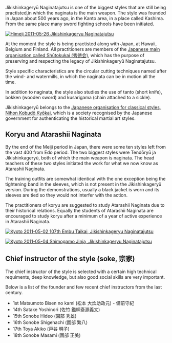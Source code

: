 Jikishinkageryū Naginatajutsu is one of the biggest styles that are still being
practisted,in which the naginata is the main weapon. The style was founded in Japan
about 500 years ago, in the Kanto area, in a place called Kashima. From the same
place many sword fighting schools have been initiated.

[![Himeji 2011-05-26 Jikishinkageryu
Naginatajutsu](http://farm3.staticflickr.com/2514/5763043905_5a542834cf_m.jpg)
](http://flickr.com/photos/14224905@N08/5763043905 "Himeji 2011-05-26 Jikishinkageryu Naginatajutsu / paazio")

At the moment the style is being practisted along with Japan, at Hawaii, Belgium and Finland.
All practitioners are members of the [Japanese main organisation called
Shūtokukai (秀徳会)](http://www.jikishin-naginata.jp/ "Jikishinkageryu Naginatajutsu"),
which has the purpose of preserving and respecting the legacy of Jikishinkageryū Naginatajutsu.

Style specific characteristics are the circular cutting techniques named
after the wind- and watermills, in which the naginata can be in motion all the time.

In addition to naginata, the style also studies the use of tanto (short knife),
bokken (wooden sword) and kusarigama (chain attached to a sickle).

Jikishinkageryū belongs to the [Japanese organisation for classical styles,
Nihon Kobudō Kyōkai](http://www.nihonkobudokyoukai.org/martialarts/059/ "Jikishinkageryu Naginatajutsu - Nihon Kobudo Kyokai"),
which is a society recognised by the Japanese government for authenticating
the historical martial art styles.


## Koryu and Atarashii Naginata

By the end of the Meiji period in Japan, there were some ten styles left from the
vast 400 from Edo period. The two biggest styles were Tendōryū ja Jikishinkageryū,
both of which the main weapon is naginata. The head teachers of these two styles
initiated the work for what we now know as Atarashii Naginata.

The training outfits are somewhat identical with the one exception being the
tightening band in the sleeves, which is not present in the Jikishinkageryū
version. During the demonstrations, usually a black jacket is worn and its
sleeves are tied so they would not interfer with the action.

The practitioners of koryu are suggested to study Atarashii Naginata due to their
historical relations. Equally the students of Atarashii Naginata are encouraged to
study koryu after a minimum of a year of active experience in Atarashii Naginata.


[![Kyoto 2011-05-02 107th Embu Taikai, Jikishinkageryu
Naginatajutsu](http://farm3.staticflickr.com/2291/5763589730_ae7116f625_m.jpg)
](http://flickr.com/photos/14224905@N08/5763589730 "Kyoto 2011-05-02 107th Embu Taikai, Jikishinkageryu Naginatajutsu / paazio")

[![Kyoto 2011-05-04 Shimogamo Jinja, Jikishinkageryu
Naginatajutsu](http://farm6.staticflickr.com/5185/5763043699_fcda29747e_m.jpg)
](http://flickr.com/photos/14224905@N08/5763043699 "Kyoto 2011-05-04 Shimogamo Jinja, Jikishinkageryu Naginatajutsu / paazio")


## Chief instructor of the style (soke, 宗家)

The chief instructor of the style is selected with a certain high technical requiments,
deep knowledge, but also good social skills are very important.

Below is a list of the founder and few recent chief instructors from the last century.

-   1st Matsumoto Bisen no kami (松本 大炊助政元) - 備前守紀
-   14th Satake Yoshinori (佐竹 鑑柳斎源義文)
-   15th Sonobe Hideo (園部 秀雄)
-   16th Sonobe Shigehachi (園部 繁八)
-   17th Toya Akiko (戸谷 明子)
-   18th Sonobe Masami (園部 正美)
